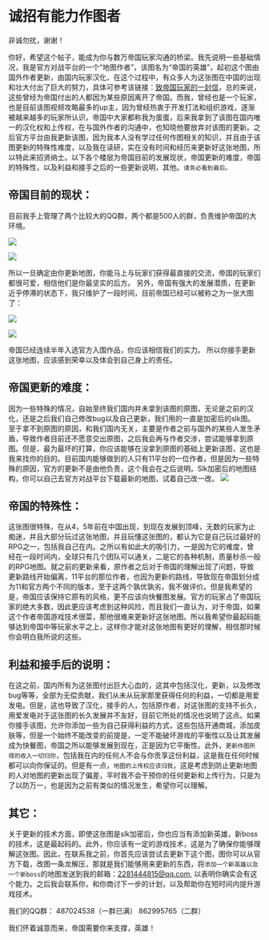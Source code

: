 诚招有能力作图者
===============
非诚勿扰，谢谢！



  你好，希望这个帖子，能成为你与数万帝国玩家沟通的桥梁。我先说明一些基础情况，我是官方对战平台的一个“地图作者”，该图名为“帝国的英雄”，起初这个图由国外作者更新，由国内玩家汉化，在这个过程中，有众多人为这张图在中国的出现和壮大付出了巨大的努力，具体可参考该链接：[致帝国玩家的一封信](https://github.com/smartmiaomiao/Hero-of-the-empire/blob/master/end-or-start.md)，总的来说，这些曾经为帝国付出的人都因为某些原因离开了帝国。而我，曾经也是一个玩家，也是目前该图视频攻略最多的up主，因为曾经热衷于开发打法和组织游戏，逐渐被越来越多的玩家所认识，帝国中大家都称我为蛋蛋，后来我拿到了该图在国内唯一的汉化权和上传权，在与国外作者的沟通中，也知晓他要放弃对该图的更新。之后官方平台由我更新该图，因为我本人没有学过任何作图相关的知识，并且由于该图更新的特殊性难度，以及我在读研，实在没有时间和经历来更新好这张地图，所以特此来招贤纳士。以下各个楼层为帝国目前的发展现状，帝国更新的难度，帝国的特殊性，以及利益和接手之后的一些更新说明，其他。`请务必看到最后。`

帝国目前的现状：
-------------

目前我手上管理了两个比较大的QQ群，两个都是500人的群，负责维护帝国的大环境。

  ![](https://github.com/smartmiaomiao/Hero-of-the-empire/blob/master/img/img1.png)

  ![](https://github.com/smartmiaomiao/Hero-of-the-empire/blob/master/img/img2.png)

所以一旦确定由你更新地图，你能马上与玩家们获得最直接的交流，帝国的玩家们都很可爱，相信他们是你最坚实的后方。
另外，帝国有强大的发展潜质，在更新近乎停滞的状态下，我只维护了一段时间，目前帝国已经可以被称之为一张大图了：

  ![](https://github.com/smartmiaomiao/Hero-of-the-empire/blob/master/img/img3.png)
  
  ![](https://github.com/smartmiaomiao/Hero-of-the-empire/blob/master/img/img5.png)
  
帝国已经连续半年入选官方入围作品，你应该相信我们的实力。
所以你接手更新这张地图，应该感到荣幸以及体会到自己身上的责任。


帝国更新的难度：
--------------
因为一些特殊的情况，自始至终我们国内并未拿到该图的原图，无论是之前的汉化，还是之后我们自己修改bug以及自己更新，我们用的一直是加密后的slk图。至于拿不到原图的原因，和我们国内无关，主要是作者之前与国外的某些人发生矛盾，导致作者目前还不愿意交出原图，之后我会再与作者交涉，尝试能够拿到原图。但是，最为最坏的打算，你应该能够在没拿到原图的基础上更新该图，这也是我来找你的目的。目前国内能够做到的人只有11平台的一位作者，但是因为一些特殊的原因，官方的更新不是由他负责，这个我会在之后说明。Slk加密后的地图结构，你可以自己去官方对战平台下载最新的地图，试着自己改一改。
![](https://github.com/smartmiaomiao/Hero-of-the-empire/blob/master/img/img4.png)

帝国的特殊性：
------------
这张图很特殊，在从4，5年前在中国出现，到现在发展到顶峰，无数的玩家为止痴迷，并且大部分玩过这张地图，并且玩懂这张图的，都认为它是自己玩过最好的RPG之一，包括我自己在内。之所以有如此大的吸引力，一是因为它的难度，曾经在一段时间内，全球只有几个团队可以通关，二是它的各种机制，质量秒杀一般的RPG地图。就之前的更新来看，原作者之后对于帝国的理解出现了问题，导致更新路线开始偏离，11平台的那位作者，也因为更新的路线，导致现在帝国划分成为11和官方两个不同的版本，至于这两个孰优孰劣，我不做评价。但是我希望的是，帝国应该保持它原有的风格，更不应该向快餐图发展。官方的玩家占了帝国玩家的绝大多数，因此更应该考虑到这种风险，而且我们一直认为，对于帝国，如果这个作者帝国游戏技术很菜，那他很难来更新好这张地图。所以我希望你最起码能够达到帝国中等玩家水平之上，这样你才能对这张地图有更好的理解，相信那时候你会明白我所说的这些。

利益和接手后的说明：
------------------
在这之前，国内所有为这张图付出巨大心血的，这其中包括汉化，更新，以及修改bug等等，全部为无偿贡献，我们从未从玩家那里获得任何的利益，一切都是用爱发电。但是，这也导致了汉化，接手的人，包括原作者，对这张图的支持不长久，用爱发电对于这张图的长久发展并不友好，目前它所处的情况也说明了这点。如果你接手该图，允许你添加一些为自己获得利益的方式，这些包括开通商城，添加皮肤等，但是一个始终不能改变的前提是，一定不能破坏游戏的平衡性以及让其发展成为快餐图，帝国之所以能够发展到现在，正是因为它平衡性。此外，`更新作图所得的收入一切归你`，包括我在内的任何人不会与你贡享这份利益，这是我在任何时候都可以向你保证的。但是有一点，`地图的上传权应该归我`，这是考虑到防止更新地图的人对地图的更新出现了偏差，平时我不会干预你的任何更新和上传行为，只是为了以防万一，也是因为之前有类似的情况发生，希望你可以理解。

其它：
-----
关于更新的技术方面，即使这张图是slk加密后，你也应当有添加新英雄，新boss的技术，这是最起码的。此外，你应该有一定的游戏技术，这是为了确保你能够理解这张图。因此，在联系我之前，你首先应该尝试去更新下这个图，图你可以从官方下载，改图一条龙解压，那就是我们能够用来更新的东西，将`添加一个新英雄以及一个新boss`的地图发送到我的邮箱：2281444815@qq.com, 以表明你确实会有这个能力。之后我会联系你，和你商讨下一步的计划，以及帮助你在短时间内提升游戏技术。

我们的QQ群：
487024538（一群已满）
862995765（二群）

我们怀着诚意而来，帝国需要你来支撑，英雄！

